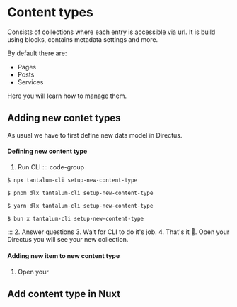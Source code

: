# Content types

Consists of collections where each entry is accessible via url. It is build using blocks, contains metadata settings and more.

By default there are:

- Pages
- Posts
- Services

Here you will learn how to manage them.

## Adding new contet types

As usual we have to first define new data model in Directus.

#### Defining new content type
1. Run CLI
::: code-group

```sh [npm]
$ npx tantalum-cli setup-new-content-type
```

```sh [pnpm]
$ pnpm dlx tantalum-cli setup-new-content-type
```

```sh [yarn]
$ yarn dlx tantalum-cli setup-new-content-type
```

```sh [bun]
$ bun x tantalum-cli setup-new-content-type
```

:::
2. Answer questions
3. Wait for CLI to do it's job.
4. That's it :tada:. Open your Directus you will see your new collection.

#### Adding new item to new content type

1. Open your 

## Add content type in Nuxt
